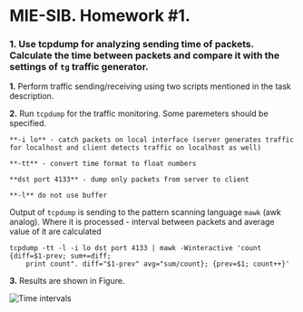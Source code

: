 # MIE-SIB. Homework #1. 

### 1. Use tcpdump for analyzing sending time of packets. Calculate the time between packets and compare it with the settings of `tg` traffic generator.

**1.** Perform traffic sending/receiving using two scripts mentioned in the task description.

**2.** Run `tcpdump` for the traffic monitoring. Some paremeters should be specified. 
	
	**-i lo** - catch packets on local interface (server generates traffic for localhost and client detects traffic on localhost as well)
	
	**-tt** - convert time format to float numbers
	
	**dst port 4133** - dump only packets from server to client
	
	**-l** do not use buffer 
	
Output of `tcpdump` is sending to the pattern scanning language `mawk` (awk analog). Where it is processed - interval between packets and average value of it are calculated

	tcpdump -tt -l -i lo dst port 4133 | mawk -Winteractive 'count {diff=$1-prev; sum+=diff; 
		print count". diff="$1-prev" avg="sum/count}; {prev=$1; count++}'

**3.** Results are shown in Figure.

![Time intervals](https://github.com/platomik/MIE-SIB/raw/master/homework2/timeintervals.jpg)